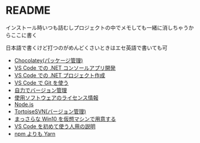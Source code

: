 # README

インストール時いつも詰むしプロジェクトの中でメモしても一緒に消しちゃうからここに書く

日本語で書くけど打つのがめんどくさいときはエセ英語で書いても可

- [Chocolatey(パッケージ管理)](chocolatey-package-manager.md)
- [VS Code での .NET コンソールアプリ開発](dotnet-console-develop.md)
- [VS Code での .NET プロジェクト作成](dotnet-core-new-project.md)
- [VS Code で Git を使う](git-and-vscode.md)
- [自力でバージョン管理](legacy-version-control.md)
- [使用ソフトウェアのライセンス情報](licenses.md)
- [Node.js](node.js.md)
- [TortoiseSVN(バージョン管理)](TortoiseSVN-version-control.md)
- [まっさらな Win10 を仮想マシンで用意する](virtualbox-win10.md)
- [VS Code を初めて使う人用の説明](vscode.md)
- [npm よりも Yarn](yarn.md)

